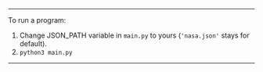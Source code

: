 ***
To run a program:

1. Change JSON_PATH variable in `main.py` to yours (`'nasa.json'` stays for default).    
2. `python3 main.py`

***
